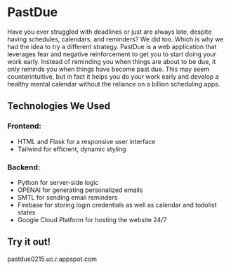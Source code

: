 # PastDue
Have you ever struggled with deadlines or just are always late, despite having schedules, calendars, and reminders? We did too. Which is why we had the idea to try a different strategy. PastDue is a web application that leverages fear and negative reinforcement to get you to start doing your work early. Instead of reminding you when things are about to be due, it only reminds you when things have become past due. This may seem counterintuitive, but in fact it helps you do your work early and develop a healthy mental calendar without the reliance on a billion scheduling apps.

## Technologies We Used

### Frontend:
- HTML and Flask for a responsive user interface
- Tailwind for efficient, dynamic styling

### Backend:
- Python for server-side logic
- OPENAI for generating personalized emails
- SMTL for sending email reminders
- Firebase for storing login credentials as well as calendar and todolist states
- Google Cloud Platform for hosting the website 24/7

## Try it out!

pastdue0215.uc.r.appspot.com

